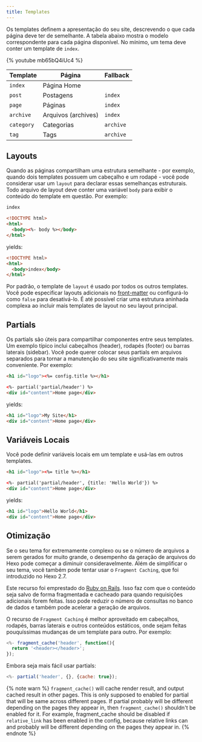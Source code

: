 ```yaml
---
title: Templates
---
```


Os templates definem a apresentação do seu site, descrevendo o que cada página deve ter de semelhante. A tabela abaixo mostra o modelo correspondente para cada página disponível. No mínimo, um tema deve conter um template de `index`.

{% youtube mb65bQ4iUc4 %}

Template | Página | Fallback
--- | --- | ---
`index` | Página Home |
`post` | Postagens | `index`
`page` | Páginas | `index`
`archive` | Arquivos (archives) | `index`
`category` | Categorias | `archive`
`tag` | Tags | `archive`

## Layouts

Quando as páginas compartilham uma estrutura semelhante - por exemplo, quando dois templates possuem um cabeçalho e um rodapé - você pode considerar usar um `layout` para declarar essas semelhanças estruturais. Todo arquivo de layout deve conter uma variável `body` para exibir o conteúdo do template em questão. Por exemplo:

``` html index.ejs
index
```

``` html layout.ejs
<!DOCTYPE html>
<html>
  <body><%- body %></body>
</html>
```

yields:

``` html
<!DOCTYPE html>
<html>
  <body>index</body>
</html>
```

Por padrão, o template de `layout` é usado por todos os outros templates. Você pode especificar layouts adicionais no [front-matter](front-matter.html) ou configurá-lo como `false` para desativá-lo. É até possível criar uma estrutura aninhada complexa ao incluir mais templates de layout no seu layout principal.

## Partials

Os partials são úteis para compartilhar componentes entre seus templates. Um exemplo típico inclui cabeçalhos (header), rodapés (footer) ou barras laterais (sidebar). Você pode querer colocar seus partials em arquivos separados para tornar a manutenção do seu site significativamente mais conveniente. Por exemplo:

``` html partial/header.ejs
<h1 id="logo"><%= config.title %></h1>
```

``` html index.ejs
<%- partial('partial/header') %>
<div id="content">Home page</div>
```

yields:

``` html
<h1 id="logo">My Site</h1>
<div id="content">Home page</div>
```

## Variáveis Locais

Você pode definir variáveis locais em um template e usá-las em outros templates.

``` html partial/header.ejs
<h1 id="logo"><%= title %></h1>
```

``` html index.ejs
<%- partial('partial/header', {title: 'Hello World'}) %>
<div id="content">Home page</div>
```

yields:

``` html
<h1 id="logo">Hello World</h1>
<div id="content">Home page</div>
```

## Otimização

Se o seu tema for extremamente complexo ou se o número de arquivos a serem gerados for muito grande, o desempenho da geração de arquivos do Hexo pode começar a diminuir consideravelmente. Além de simplificar o seu tema, você também pode tentar usar o `Fragment Caching`, que foi introduzido no Hexo 2.7.

Este recurso foi emprestado do [Ruby on Rails](http://guides.rubyonrails.org/caching_with_rails.html#fragment-caching). Isso faz com que o conteúdo seja salvo de forma fragmentada e cacheado para quando requisições adicionais forem feitas. Isso pode reduzir o número de consultas no banco de dados e também pode acelerar a geração de arquivos.

O recurso de `Fragment Caching` é melhor aproveitado em cabeçalhos, rodapés, barras laterais e outros conteúdos estáticos, onde sejam feitas pouquíssimas mudanças de um template para outro. Por exemplo:

``` js
<%- fragment_cache('header', function(){
  return '<header></header>';
});
```

Embora seja mais fácil usar partials:

``` js
<%- partial('header', {}, {cache: true});
```

{% note warn %}
`fragment_cache()` will cache render result, and output cached result in other pages. This is only supposed to enabled for partial that will be same across different pages. If partial probably will be different depending on the pages they appear in, then `fragment_cache()` shouldn't be enabled for it.
For example, fragment_cache should be disabled if `relative_link` has been enabled in the config, because relative links can and probably will be different depending on the pages they appear in.
{% endnote %}